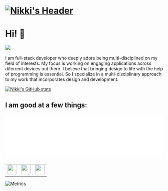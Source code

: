 # [![Nikki's Header](https://raw.githubusercontent.com/niikkiin/niikkiin/main/assets/header-svg.png)](https://www.nikkiabarca.me)

# Hi! 👋️
![](https://komarev.com/ghpvc/?username=niikkiin&color=E8BACE)

I am full-stack developer who deeply adore being multi-disciplined on my field of interests. My focus is working on engaging applications across diferrent devices out there. I believe that bringing design to life with the help of programming is essential. So I specialize in a multi-disciplinary approach to my work that incorporates design and development.

[![Nikki's GitHub stats](https://github-readme-stats.vercel.app/api?username=niikkiin&count_private=true&show_icons=true&title_color=E8BACE&bg_color=040F16&text_color=FBFBFF&icon_color=E8BACE&include_all_commits=true&custom_title=Nikki%27s%20Github%20Stats)](https://github.com/niikkiin/)

## I am good at a few things:
<img src="https://raw.githubusercontent.com/niikkiin/niikkiin/main/assets/tags.svg" width="auto" height="auto">

<table>
  <tr>
    <td valign="top">
      <a href="https://www.facebook.com/nikkiamyam/" target="_blank">
        <img width="30" height="30" src="https://github.com/niikkiin/niikkiin/blob/main/assets/facebook-icon.png?raw=true"/>
      </a>
    </td>
    <td valign="top">
      <a href="https://www.linkedin.com/in/nikkiabarca" target="_blank">
        <img width="30" height="30" src="https://github.com/niikkiin/niikkiin/blob/main/assets/linkedin-icon.png?raw=true"/>
      </a>
    </td>
    <td valign="top">
      <a href="https://github.com/niikkiin" target="_blank">
        <img width="30" height="30" src="https://github.com/niikkiin/niikkiin/blob/main/assets/github-icon.png?raw=true"/>
      </a>
    </td>
  </tr>
</table>

![Metrics](https://metrics.lecoq.io/niikkiin?template=classic&base.header=0&base.activity=0&base.community=0&base.repositories=0&base.metadata=0&wakatime=1&wakatime.days=7&wakatime.sections=time%2C%20projects%2C%20projects-graphs%2C%20languages%2C%20languages-graphs%2C%20editors%2C%20os&wakatime.limit=5&wakatime.url=https%3A%2F%2Fwakatime.com&wakatime.user=current&config.timezone=Asia%2FManila)
